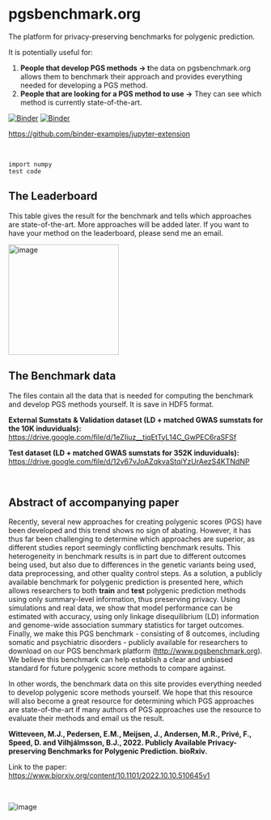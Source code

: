 # pgsbenchmark.org


The platform for privacy-preserving benchmarks for polygenic prediction. 

It is potentially useful for: 
1.	**People that develop PGS methods -> t**he data on pgsbenchmark.org allows them to benchmark their approach and provides everything needed for developing a PGS method.
2.	**People that are looking for a PGS method to use ->** They can see which method is currently state-of-the-art.

[![Binder](https://mybinder.org/badge_logo.svg)](https://mybinder.org/v2/gh/mennowitteveen/pgsbenchmark/dev) 
[![Binder](https://mybinder.org/badge_logo.svg)](https://mybinder.org/v2/gh/mennowitteveen/pgsbenchmark/dev?labpath=nbs/loaders.ipynb)

https://github.com/binder-examples/jupyter-extension

<br>

```
import numpy
test code

```
## The Leaderboard

This table gives the result for the benchmark and tells which approaches are state-of-the-art. More approaches will be added later.
If you want to have your method on the leaderboard, please send me an email.

<img width="218" alt="image" src="https://user-images.githubusercontent.com/6292714/198376342-38f04f6f-c2cd-481a-8072-37b11e9c0625.png">
<br>

## The Benchmark data

The files contain all the data that is needed for computing the benchmark and develop PGS methods yourself.
It is save in HDF5 format. 

**External Sumstats & Validation dataset (LD + matched GWAS sumstats for the 10K induviduals):**<br>
https://drive.google.com/file/d/1eZIiuz__tiqEtTyL14C_GwPEC6raSFSf

**Test dataset (LD + matched GWAS sumstats for 352K induviduals):**<br>
https://drive.google.com/file/d/12v67vJoAZqkvaStqiYzUrAezS4KTNdNP

<br>

## Abstract of accompanying paper

Recently, several new approaches for creating polygenic scores (PGS) have been developed and this trend shows no sign of abating. However, it has thus far been challenging to determine which approaches are superior, as different studies report seemingly conflicting benchmark results. This heterogeneity in benchmark results is in part due to different outcomes being used, but also due to differences in the genetic variants being used, data preprocessing, and other quality control steps. As a solution, a publicly available benchmark for polygenic prediction is presented here, which allows researchers to both **train** and **test** polygenic prediction methods using only summary-level information, thus preserving privacy. Using simulations and real data, we show that model performance can be estimated with accuracy, using only linkage disequilibrium (LD) information and genome-wide association summary statistics for target outcomes. Finally, we make this PGS benchmark - consisting of 8 outcomes, including somatic and psychiatric disorders - publicly available for researchers to download on our PGS benchmark platform (http://www.pgsbenchmark.org). We believe this benchmark can help establish a clear and unbiased standard for future polygenic score methods to compare against.

In other words, the benchmark data on this site provides everything needed to develop polygenic score methods yourself. We hope that this resource will also become a great resource for determining which PGS approaches are state-of-the-art if many authors of PGS approaches use the resource to evaluate their methods and email us the result.


**Witteveen, M.J., Pedersen, E.M., Meijsen, J., Andersen, M.R., Privé, F., Speed, D. and Vilhjálmsson, B.J., 2022. Publicly Available Privacy-preserving Benchmarks for Polygenic Prediction. bioRxiv.**


Link to the paper:
https://www.biorxiv.org/content/10.1101/2022.10.10.510645v1

<br>

<!-- test -->

![image](https://user-images.githubusercontent.com/6292714/195577590-a8b9e900-bcd8-41ae-a7d6-edc42322cb35.png)





